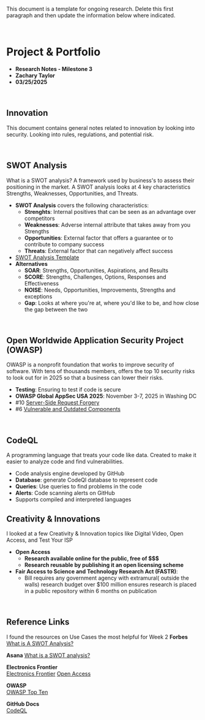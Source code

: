 This document is a template for ongoing research. Delete this first paragraph and then update the information below where indicated.

<br>

# Project & Portfolio

- **Research Notes - Milestone 3**
- **Zachary Taylor**
- **03/25/2025**

<br>

## Innovation

This document contains general notes related to innovation by looking into security. Looking into rules, regulations, and potential risk.

<br>

## SWOT Analysis

What is a SWOT analysis? A framework used by business's to assess their positioning in the market. A SWOT analysis looks at 4 key characteristics Strengths, Weaknesses, Opportunities, and Threats.

- **SWOT Analysis** covers the following characteristics:
  - **Strenghts**: Internal positives that can be seen as an advantage over competitors
  - **Weaknesses**: Adverse internal attribute that takes away from you Strengths
  - **Opportunities**: External factor that offers a guarantee or to contribute to company success
  - **Threats**: External factor that can negatively affect success
- [SWOT Analysis Template](https://www.forbes.com/advisor/wp-content/uploads/2022/01/SWOT_Analysis_Template.pdf)
- **Alternatives**
  - **SOAR**: Strengths, Opportunities, Aspirations, and Results
  - **SCORE**: Strengths, Challenges, Options, Responses and Effectiveness
  - **NOISE**: Needs, Opportunities, Improvements, Strengths and exceptions
  - **Gap**: Looks at where you're at, where you'd like to be, and how close the gap between the two

<br>

## Open Worldwide Application Security Project (OWASP)

OWASP is a nonprofit foundation that works to improve security of software. With tens of thousands members, offers the top 10 security risks to look out for in 2025 so that a business can lower their risks.

- **Testing**: Ensuring to test if code is secure
- **OWASP Global AppSec USA 2025**: November 3-7, 2025 in Washing DC
- #10 [Server-Side Request Forgery](https://owasp.org/Top10/A10_2021-Server-Side_Request_Forgery_%28SSRF%29/)
- #6 [Vulnerable and Outdated Components](https://owasp.org/Top10/A06_2021-Vulnerable_and_Outdated_Components/)

<br>

## CodeQL

A programming language that treats your code like data. Created to make it easier to analyze code and find vulnerabilities.

- Code analysis engine developed by GitHub
- **Database**: generate CodeQl database to represent code
- **Queries**: Use queries to find problems in the code
- **Alerts**: Code scanning alerts on GitHub
- Supports compiled and interpreted languages
  <br>

## Creativity & Innovations

I looked at a few Creativity & Innovation topics like Digital Video, Open Access, and Test Your ISP

- **Open Access**
  - **Research available online for the public, free of $$$**
  - **Research reusable by publishing it an open licensing scheme**
- **Fair Access to Science and Technology Research Act (FASTR)**:
  - Bill requires any government agency with extramural( outside the walls) research budget over $100 million ensures research is placed in a public repository within 6 months on publication

<br>

## Reference Links

I found the resources on Use Cases the most helpful for Week 2
**Forbes**  
[What is A SWOT Analysis? ](https://www.forbes.com/advisor/business/what-is-swot-analysis/)

**Asana**
[What is a SWOT analysis?](https://asana.com/resources/swot-analysis)

**Electronics Frontier**  
[Electronics Frontier](https://www.eff.org/issues/innovation)
[Open Access](https://www.eff.org/issues/open-access)

**OWASP**  
[OWASP Top Ten](https://owasp.org/www-project-top-ten/)

**GitHub Docs**  
[CodeQL](https://docs.github.com/en/code-security/code-scanning/introduction-to-code-scanning/about-code-scanning-with-codeql)

<br>
